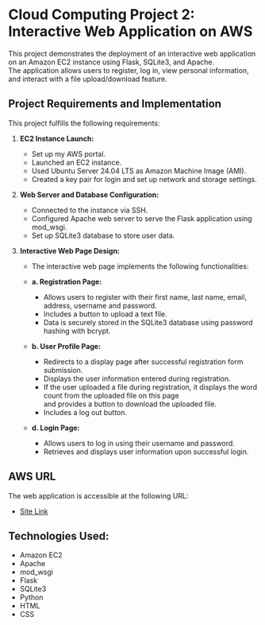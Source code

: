 # Cloud Computing Project 2: Interactive Web Application on AWS

This project demonstrates the deployment of an interactive web application on an Amazon EC2 instance using Flask, SQLite3, and Apache.  
The application allows users to register, log in, view personal information, and interact with a file upload/download feature.

## Project Requirements and Implementation

This project fulfills the following requirements:

1.  **EC2 Instance Launch:**

    *   Set up my AWS portal.
    *   Launched an EC2 instance.
    *   Used Ubuntu Server 24.04 LTS as Amazon Machine Image (AMI).
    *   Created a key pair for login and set up network and storage settings.

2.  **Web Server and Database Configuration:**

    *   Connected to the instance via SSH.
    *   Configured Apache web server to serve the Flask application using mod\_wsgi.
    *   Set up SQLite3 database to store user data.

3.  **Interactive Web Page Design:**

    *   The interactive web page implements the following functionalities:

    *   **a. Registration Page:**
        *   Allows users to register with their first name, last name, email, address, username and password.
        *   Includes a button to upload a text file.
        *   Data is securely stored in the SQLite3 database using password hashing with bcrypt.

    *   **b. User Profile Page:**
        *   Redirects to a display page after successful registration form submission.
        *   Displays the user information entered during registration.
        *   If the user uploaded a file during registration, it displays the word count from the uploaded file on this page  
            and provides a button to download the uploaded file.
        *   Includes a log out button.

    *   **d. Login Page:**
        *   Allows users to log in using their username and password.
        *   Retrieves and displays user information upon successful login.

## AWS URL

The web application is accessible at the following URL:

*  [Site Link](http://ec2-3-137-218-214.us-east-2.compute.amazonaws.com)

## Technologies Used:

*   Amazon EC2
*   Apache
*   mod\_wsgi
*   Flask
*   SQLite3
*   Python
*   HTML
*   CSS
